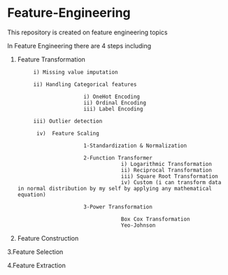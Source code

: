 # Feature-Engineering
This repository is created on feature engineering topics

In Feature Engineering there are 4 steps including

1. Feature Transformation

            i) Missing value imputation
            
            ii) Handling Categorical features
            
                            i) OneHot Encoding
                            ii) Ordinal Encoding
                            iii) Label Encoding
            
            iii) Outlier detection
            
             iv)  Feature Scaling
             
                            1-Standardization & Normalization
                            
                            2-Function Transformer
                                        i) Logarithmic Transformation
                                        ii) Reciprocal Transformation
                                        iii) Square Root Transformation
                                        iv) Custom (i can transform data in normal distribution by my self by applying any mathematical equation)
                              
                            3-Power Transformation

                                        Box Cox Transformation
                                        Yeo-Johnson




             
             
             
2. Feature Construction


3.Feature Selection

4.Feature Extraction
           
